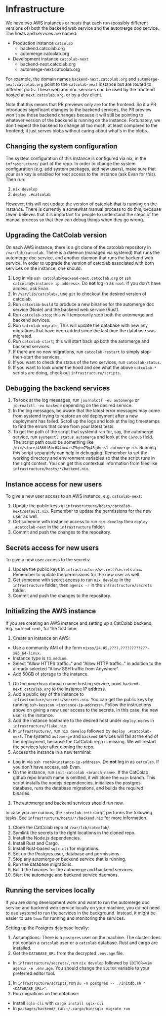 # Infrastructure

We have two AWS instances or hosts that each run (possibly different versions of) both the backend web service and the automerge doc service. The hosts and services are named:

- Production instance `catcolab`
  * backend.catcolab.org
  * automerge.catcolab.org
- Development instance `catcolab-next`
  * backend-next.catcolab.org
  * automerge-next.catcolab.org

For example, the domain names `backend-next.catcolab.org` and `automerge-next.catcolab.org` point to the `catcolab-next` instance but are routed to different ports. These web and doc services can be used by the frontend hosted at `next.catcolab.org`, or by a dev client.

Note that this means that PR previews only are for the frontend. So if a PR introduces significant changes to the backend services, the PR preview won't see those backend changes because it will still be pointing to whatever version of the backend is running on the instance. Fortunately, we don't expect the backend to change all too much, at least compared to the frontend; it just serves blobs without caring about what's in the blobs.


## Changing the system configuration

The system configuration of this instance is configured via nix, in the `infrastructure/` part of the repo. In order to change the system configuration (e.g. add system packages, add new users), make sure that your ssh key is enabled for root access to the instance (ask Evan for this). Then run:

1. `nix develop`
1. `deploy .#catcolab`

However, this will not update the version of catcolab that is running on the instance. There is currently a somewhat manual process to do this, because Owen believes that it is important for people to understand the steps of the manual process so that they can debug things when they go wrong.


## Upgrading the CatColab version

On each AWS instance, there is a git clone of the catcolab repository in `/var/lib/catcolab`. There is a daemon (managed via systemd) that runs the automerge doc service, and another daemon that runs the backend web service. In order to upgrade the version of catcolab associated with both services on the instance, one should:

1. Log in via `ssh catcolab@backend-next.catcolab.org` or `ssh catcolab@<instance ip address>`. Do **not** log in as `root`. If you don't have access, ask Evan.
1. In `/var/lib/catcolab/`, use `git` to checkout the desired version of catcolab.
1. Run `catcolab-build` to produce a new binaries for the automerge doc service (Node) and the backend web service (Rust).
1. Run `catcolab-stop`; this will temporarily stop both the automerge and backend services.
1. Run `catcolab-migrate`. This will update the database with new any migrations that have been added since the last time the database was migrated.
1. Run `catcolab-start`; this will start back up both the automerge and backend services.
1. If there are no new migrations, run `catcolab-restart` to simply stop-then-start the services.
1. If you want to check the status of the two services, run `catcolab-status`.
1. If you want to look under the hood and see what the above `catcolab-*` scripts are doing, check out `infrastructure/scripts`.


## Debugging the backend services

1. To look at the log messages, run `journalctl -eu automerge` or `journalctl -eu backend` depending on the desired service.
1. In the log messages, be aware that the latest error messages may come from systemd trying to restore an old deployment after a new deployment has failed. Scroll up the logs and look at the log timestamps to find the errors that come from your latest tests.
1. To get the path of the script that systemd ran for, say, the automerge service, run `systemctl status automerge` and look at the `CGroup` field. The script path could be something like `/nix/store/4360f6br044ncwzs75qhn79g45j8qss1-automerge.sh`. Running this script separately can help in debugging. Remember to set the working directory and environment variables so that the script runs in the right context. You can get this contextual information from files like `infrastructure/hosts/*/backend.nix`.


## Instance access for new users

To give a new user access to an AWS instance, e.g. `catcolab-next`:

1. Update the public keys in `infrastructure/hosts/catcolab-next/default.nix`. Remember to update the permissions for the new user as well.
1. Get someone with instance access to run `nix develop` then `deploy .#catcolab-next` in the `infrastructure` folder.
1. Commit and push the changes to the repository.


## Secrets access for new users

To give a new user access to the secrets:

1. Update the public keys in `infrastructure/secrets/secrets.nix`. Remember to update the permissions for the new user as well.
1. Get someone with secret access to run `nix develop` in the `infrastructure` folder, then `agenix -r` in the `infrastructure/secrets` folder.
1. Commit and push the changes to the repository.


## Initializing the AWS instance

If you are creating an AWS instance and setting up a CatColab backend, e.g. `backend-next`, for the first time:

1. Create an instance on AWS:
  - Use a community AMI of the form `nixos/24.05.????.????????????-x86_64-linux`.
  - Instance type is `t3.medium`.
  - Select "Allow HTTPS traffic.." and "Allow HTTP traffic.." in addition to the already selected "Allow SSH traffic from Anywhere".
  - Add 50GB of storage to the instance.
1. On the `namecheap` domain name hosting service, point `backend-next.catcolab.org` to the instance IP address.
1. Add a public key of the instance to `infrastructure/secrets/secrets.nix`. You can get the public keys by running `ssh-keyscan <instance-ip-address>`. Follow the instructions above on giving a new user access to the secrets. In this case, the new user is the instance.
1. Add the instance hostname to the desired host under `deploy.nodes` in `infrastructure/flake.nix`.
1. In `infrastructure/`, run `nix develop` followed by `deploy .#catcolab-next`. The systemd `automerge` and `backend` services will fail at the end of the deployment, because the CatColab repo is missing. We will restart the services later after cloning the repo.
1. Access the instance in a new terminal:
  - Log in via `ssh root@<instance-ip-address>`. Do **not** log in as `catcolab`. If you don't have access, ask Evan.
  - On the instance, run `init-catcolab <branch-name>`. If the CatColab github repo branch name is omitted, it will clone the `main` branch. This script installs the nodejs dependencies, initializes the postgres database, runs the database migrations, and builds the required binaries.
1. The automerge and backend services should run now.

In case you are curious, the `catcolab-init` script performs the following tasks. See `infrastructure/hosts/*/backend.nix` for more information.

1. Clone the CatColab repo at `/var/lib/catcolab/`.
1. Symlink the secrets to the right locations in the cloned repo.
1. Install the Node.js dependencies.
1. Install Rust and Cargo.
1. Install Rust-based `sqlx-cli` for migrations.
1. Set up the Postgres user, database and permissions.
1. Stop any automerge or backend service that is running.
1. Run the database migrations.
1. Build the binaries for the automerge and backend services.
1. Start the automerge and backend service daemons.


## Running the services locally

If you are doing development work and want to run the automerge doc service and backend web service locally on your machine, you do not need to use systemd to run the services in the background. Instead, it might be easier to use `tmux` for running and monitoring the services.

Setting up the Postgres database locally:

1. Assumptions: There is a `postgres` user on the machine. The cluster does not contain a `catcolab` user or a `catcolab` database. Rust and cargo are installed.
1. Get the `DATABASE_URL` from the decrypted `.env.age` file.
  - In `infrastructure/secrets/`, run `nix develop` followed by `EDITOR=vim agenix -e .env.age`. You should change the `EDITOR` variable to your preferred editor tool.

1. In `infrastructure/scripts`, run `su -m postgres -- ./initdb.sh "<DATABASE_URL>"`.
1. Run migrations on the database:
  - Install `sqlx-cli` with `cargo install sqlx-cli`
  - In `packages/backend/`, run `~/.cargo/bin/sqlx migrate run`
